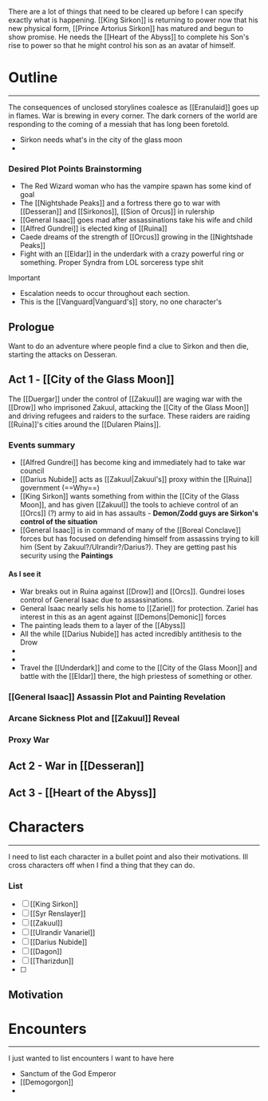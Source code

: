 There are a lot of things that need to be cleared up before I can specify exactly what is happening. [[King Sirkon]] is returning to power now that his new physical form, [[Prince Artorius Sirkon]] has matured and begun to show promise. He needs the [[Heart of the Abyss]] to complete his Son's rise to power so that he might control his son as an avatar of himself.



# Outline
---
The consequences of unclosed storylines coalesce as [[Eranulaid]] goes up in flames. War is brewing in every corner. The dark corners of the world are responding to the coming of a messiah that has long been foretold.

- Sirkon needs what's in the city of the glass moon
- 

### Desired Plot Points Brainstorming

- The Red Wizard woman who has the vampire spawn has some kind of goal
- The [[Nightshade Peaks]] and a fortress there go to war with [[Desseran]] and [[Sirkonos]], [[Sion of Orcus]] in rulership
- [[General Isaac]] goes mad after assassinations take his wife and child
- [[Alfred Gundrei]] is elected king of [[Ruina]]
- Caede dreams of the strength of [[Orcus]] growing in the [[Nightshade Peaks]]
- Fight with an [[Eldar]] in the underdark with a crazy powerful ring or something. Proper Syndra from LOL sorceress type shit


>[!Important]
>- Escalation needs to occur throughout each section.
>- This is the [[Vanguard|Vanguard's]] story, no one character's
## Prologue
Want to do an adventure where people find a clue to Sirkon and then die, starting the attacks on Desseran.

## Act 1 - [[City of the Glass Moon]]
The [[Duergar]] under the control of [[Zakuul]] are waging war with the [[Drow]] who imprisoned Zakuul, attacking the [[City of the Glass Moon]] and driving refugees and raiders to the surface. These raiders are raiding [[Ruina]]'s cities around the [[Dularen Plains]].
### Events summary
- [[Alfred Gundrei]] has become king and immediately had to take war council
- [[Darius Nubide]] acts as [[Zakuul|Zakuul's]] proxy within the [[Ruina]] government (==Why==)
- [[King Sirkon]] wants something from within the [[City of the Glass Moon]], and has given [[Zakuul]] the tools to achieve control of an [[Orcs]] (?) army to aid in has assaults - **Demon/Zodd guys are Sirkon's control of the situation**
- [[General Isaac]] is in command of many of the [[Boreal Conclave]] forces but has focused on defending himself from assassins trying to kill him (Sent by Zakuul?/Ulrandir?/Darius?). They are getting past his security using the **Paintings**

#### As I see it

- War breaks out in Ruina against [[Drow]] and [[Orcs]]. Gundrei loses control of General Isaac due to assassinations.
- General Isaac nearly sells his home to [[Zariel]] for protection. Zariel has interest in this as an agent against [[Demons|Demonic]] forces
- The painting leads them to a layer of the [[Abyss]]
- All the while [[Darius Nubide]] has acted incredibly antithesis to the Drow
- 
- 
- Travel the [[Underdark]] and come to the [[City of the Glass Moon]] and battle with the [[Eldar]] there, the high priestess of something or other.


### [[General Isaac]] Assassin Plot and Painting Revelation


### Arcane Sickness Plot and [[Zakuul]] Reveal

### Proxy War


## Act 2 - War in [[Desseran]]



## Act 3 - [[Heart of the Abyss]]

# Characters
---
I need to list each character in a bullet point and also their motivations. Ill cross characters off when I find a thing that they can do.
### List

- [ ] [[King Sirkon]]
- [ ] [[Syr Renslayer]]
- [ ] [[Zakuul]]
- [ ] [[Ulrandir Vanariel]]
- [ ] [[Darius Nubide]]
- [ ] [[Dagon]]
- [ ] [[Tharizdun]]
- [ ] 
## Motivation


# Encounters
---
I just wanted to list encounters I want to have here

- Sanctum of the God Emperor
- [[Demogorgon]]
- 